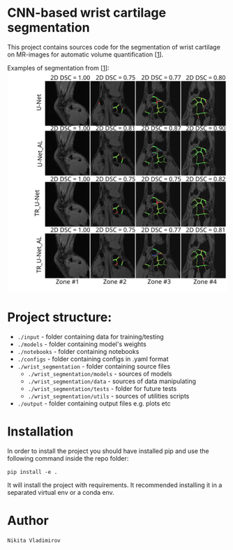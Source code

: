 # CNN-based wrist cartilage segmentation

This project contains sources code for the segmentation of wrist cartilage on MR-images for automatic volume quantification [[1]].

Examples of segmentation from [[1]]:
![examples](img/FIGURE_EXAMPLES2.svg?raw=true "Examples")


# Project structure:
- `./input` - folder containing data for training/testing 
- `./models` - folder containing model's weights
- `./notebooks` - folder containing notebooks
- `./configs` - folder containing configs in .yaml format
- `./wrist_segmentation` - folder containing source files
    - `./wrist_segmentation/models` - sources of models
    - `./wrist_segmentation/data` - sources of data manipulating
    - `./wrist_segmentation/tests` - folder for future tests
    - `./wrist_segmentation/utils` - sources of utilities scripts
- `./output` - folder containing output files e.g. plots etc

# Installation
In order to install the project you should have installed pip and use the following command inside the repo folder:
```
pip install -e .
```
It will install the project with requirements.
It recommended installing it in a separated virtual env or a conda env.


# Author
`Nikita Vladimirov` 

[1]: https://arxiv.org/abs/2206.11127
